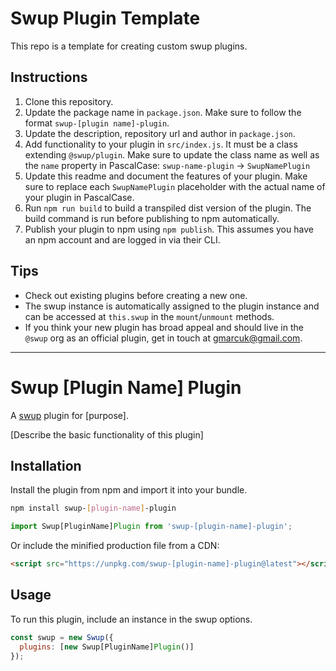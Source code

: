 [comment]: CLI-remove-start

# Swup Plugin Template

This repo is a template for creating custom swup plugins.

## Instructions

1. Clone this repository.
2. Update the package name in `package.json`. Make sure to follow the format `swup-[plugin name]-plugin`.
3. Update the description, repository url and author in `package.json`.
4. Add functionality to your plugin in `src/index.js`. It must be a class extending `@swup/plugin`. Make sure to update the class name as well as the `name` property in PascalCase:
`swup-name-plugin` → `SwupNamePlugin`
5. Update this readme and document the features of your plugin. Make sure to replace each `SwupNamePlugin` placeholder with the actual name of your plugin in PascalCase.
6. Run `npm run build` to build a transpiled dist version of the plugin. The build command is run before publishing to npm automatically.
7. Publish your plugin to npm using `npm publish`. This assumes you have an npm account and are logged in via their CLI.

## Tips

- Check out existing plugins before creating a new one.
- The swup instance is automatically assigned to the plugin instance and can be accessed at `this.swup` in the `mount`/`unmount` methods.
- If you think your new plugin has broad appeal and should live in the `@swup` org as an official plugin, get in touch at gmarcuk@gmail.com.

---

[comment]: CLI-remove-end

# Swup [Plugin Name] Plugin

A [swup](https://swup.js.org/) plugin for [purpose].

[Describe the basic functionality of this plugin]

## Installation

Install the plugin from npm and import it into your bundle.

```bash
npm install swup-[plugin-name]-plugin
```

```js
import Swup[PluginName]Plugin from 'swup-[plugin-name]-plugin';
```

Or include the minified production file from a CDN:

```html
<script src="https://unpkg.com/swup-[plugin-name]-plugin@latest"></script>
```

## Usage

To run this plugin, include an instance in the swup options.

```javascript
const swup = new Swup({
  plugins: [new Swup[PluginName]Plugin()]
});
```
